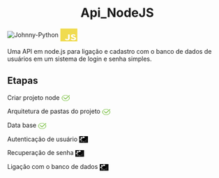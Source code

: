 
<h1 align="center">
    Api_NodeJS
</h1>

<div style="display: inline_block">
    <img align="center" alt="Johnny-Python" height="30" width="40"  src="https://cdn.jsdelivr.net/gh/devicons/devicon/icons/nodejs/nodejs-original.svg" />
    <img align="center" alt="Johnny-Js" height="30" width="40" src="https://raw.githubusercontent.com/devicons/devicon/master/icons/javascript/javascript-plain.svg">
</div>

<p>
    Uma API em node.js para ligação e cadastro com o banco de dados de usuários em um sistema de login e senha simples.
</p>

<h2>
    Etapas
</h2>

<p>
    Criar projeto node <img align="center" height="15" width="20" src="./assets/img/ok.png">
</p>

<p>
    Arquitetura de pastas do projeto <img align="center" height="15" width="20" src="./assets/img/ok.png">
</p>

<p>
    Data base <img align="center" height="15" width="20" src="./assets/img/ok.png">
</p>

<p>
    Autenticação de usuário <img align="center" height="15" width="20" src="./assets/img/loading.gif">
</p>

<p>
    Recuperação de senha <img align="center" height="15" width="20" src="./assets/img/loading.gif">
</p>

<p>
    Ligação com o banco de dados <img align="center" height="15" width="20" src="./assets/img/loading.gif">
</p>
